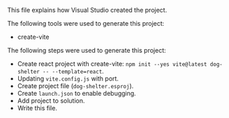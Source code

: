 This file explains how Visual Studio created the project.

The following tools were used to generate this project:
- create-vite

The following steps were used to generate this project:
- Create react project with create-vite: `npm init --yes vite@latest dog-shelter -- --template=react`.
- Updating `vite.config.js` with port.
- Create project file (`dog-shelter.esproj`).
- Create `launch.json` to enable debugging.
- Add project to solution.
- Write this file.
